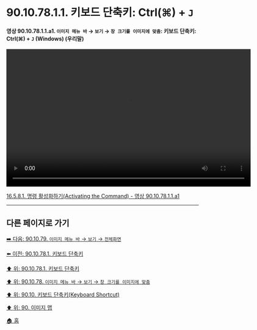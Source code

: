 # 90.10.78.1.1. 키보드 단축키: Ctrl(⌘) + `J`

<a id="90-10-78-01-01-a1"></a>

#### 영상 90.10.78.1.1.a1. `이미지 메뉴 바` → `보기` → `창 크기를 이미지에 맞춤`: 키보드 단축키: Ctrl(⌘) + `J` (Windows) (우리말)
<video controls="controls" width="640" height="360" src="https://github.com/user-attachments/assets/49764647-7d48-4661-b8e4-2a3c67be650a"></video>

[16.5.8.1. 명령 활성화하기(Activating the Command) - 영상 90.10.78.1.1.a1](./16-05-08-01-activating_the_command.md#90-10-78-01-01-a1)

***

## 다른 페이지로 가기

[➡️ 다음: 90.10.79. `이미지 메뉴 바` → `보기` → `전체화면`](./90-10-79-00-menu_view_full_screen.md)

[⬅️ 이전: 90.10.78.1. 키보드 단축키](./90-10-78-01-00-keyboard_shortcut.md)

[⬆️ 위: 90.10.78.1. 키보드 단축키](./90-10-78-01-00-keyboard_shortcut.md)

[⬆️ 위: 90.10.78. `이미지 메뉴 바` → `보기` → `창 크기를 이미지에 맞춤`](./90-10-78-00-menu_view_shrink_wrap.md)

[⬆️ 위: 90.10. 키보드 단축키(Keyboard Shortcut)](./90-10-00-keyboard_shortcut.md)

[⬆️ 위: 90. 이미지 맵](./90-00-image-map.md)

[🏠 홈](./00-home.md)